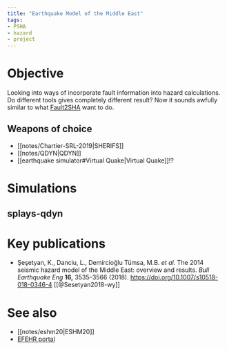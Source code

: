```yaml
---
title: "Earthquake Model of the Middle East"
tags:
- PSHA
- hazard
- project
---
```


# Objective
Looking into ways of incorporate fault information into hazard calculations. Do different tools gives completely different result? Now it sounds awfully similar to what [Fault2SHA](http://fault2sha.net) want to do.

## Weapons of choice
- [[notes/Chartier-SRL-2019|SHERIFS]]
- [[notes/QDYN|QDYN]]
- [[earthquake simulator#Virtual Quake|Virtual Quake]]!?

# Simulations
## splays-qdyn

# Key publications
- Şeşetyan, K., Danciu, L., Demircioğlu Tümsa, M.B. _et al._ The 2014 seismic hazard model of the Middle East: overview and results. _Bull Earthquake Eng_ **16,** 3535–3566 (2018). https://doi.org/10.1007/s10518-018-0346-4 [[@Sesetyan2018-wy]]

# See also
- [[notes/eshm20|ESHM20]]
- [EFEHR portal](http://hazard.efehr.org/en/Documentation/specific-hazard-models/middle-east/overview/)